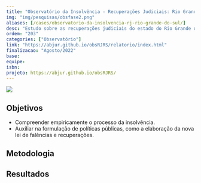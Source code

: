 ```yaml
---
title: "Observatório da Insolvência - Recuperações Judiciais: Rio Grande do SUl"
img: "img/pesquisas/obsfase2.png"
aliases: [/cases/observatorio-da-insolvencia-rj-rio-grande-do-sul/]
desc: "Estudo sobre as recuperações judiciais do estado do Rio Grande do Sul."
ordem: "203"
categories: ["Observatório"]
link: "https://abjur.github.io/obsRJRS/relatorio/index.html"
finalizacao: "Agosto/2022"
base: 
equipe:
isbn: 
projeto: https://abjur.github.io/obsRJRS/
---
```


![](/img/pesquisas/obsfase2.png)

## Objetivos

- Compreender empiricamente o processo da insolvência.
- Auxiliar na formulação de políticas públicas, como a elaboração da nova lei de falências e recuperações.

## Metodologia


## Resultados

